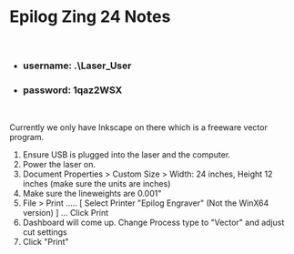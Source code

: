 # Epilog Zing 24 Notes

&nbsp;
&nbsp;

* ### username:     .\Laser_User
* ### password:     1qaz2WSX

&nbsp;
&nbsp;

Currently we only have Inkscape on there which is a freeware vector program.

1) Ensure USB is plugged into the laser and the computer.
2) Power the laser on.
2) Document Properties > Custom Size > Width: 24 inches, Height 12 inches    (make sure the units are inches)
2) Make sure the lineweights are 0.001"
2) File > Print .....     [ Select Printer "Epilog Engraver" (Not the WinX64 version) ]  ... Click Print
2) Dashboard will come up. Change Process type to "Vector" and adjust cut settings
2) Click "Print"
